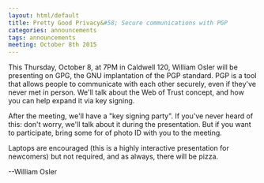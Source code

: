 ```yaml
---
layout: html/default
title: Pretty Good Privacy&#58; Secure communications with PGP
categories: announcements
tags: announcements
meeting: October 8th 2015
---
```


This Thursday, October 8, at 7PM in Caldwell 120, William Osler will be
presenting on GPG, the GNU implantation of the PGP standard. PGP is a tool that
allows people to communicate with each other securely, even if they've never met
in person. We'll talk about the Web of Trust concept, and how you can help
expand it via key signing.

After the meeting, we'll have a "key signing party". If you've never heard of
this: don't worry, we'll talk about it during the presentation. But if you want
to participate, bring some for of photo ID with you to the meeting.

Laptops are encouraged (this is a highly interactive presentation for newcomers)
but not required, and as always, there will be pizza.

--William Osler
